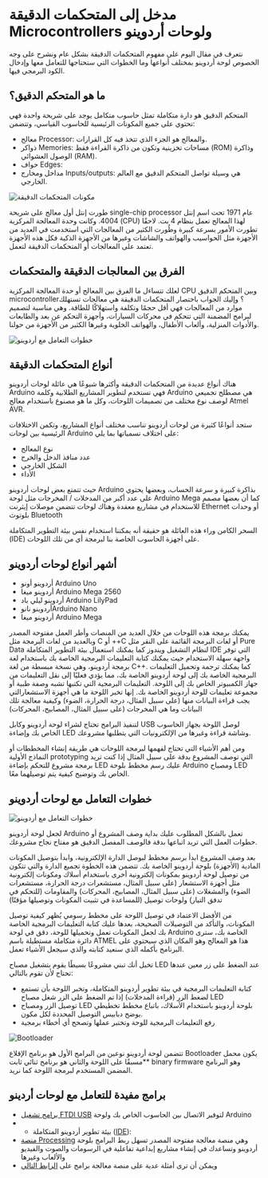 # مدخل إلى المتحكمات الدقيقة Microcontrollers ولوحات أردوينو

نتعرف في مقال اليوم على مفهوم المتحكمات الدقيقة بشكل عام ونشرح على وجه الخصوص لوحة أردوينو بمختلف أنواعها وما الخطوات التي ستحتاجها للتعامل معها وإدخال الكود البرمجي فيها.

## ما هو المتحكم الدقيق؟

المتحكم الدقيق هو دارة متكاملة تمثل حاسوب متكامل يوجد على شريحة واحدة فهي تحتوي على جميع المكونات الرئيسية للحاسوب القياسي، وتتضمن:

+ معالج Processor: والمعالج هو الجزء الذي تتخذ فيه كل القرارات.
+ ذواكر  Memories: مساحات تخزينية وتكون من ذاكرة القراءة فقط (ROM) وذاكرة الوصول العشوائي (RAM).
+ حواف Edges:
+ مداخل ومخارج Inputs/outputs: هي وسيلة تواصل المتحكم الدقيق مع العالم الخارجي.
  

 <img src="https://github.com/abdelazizyusuf/mechatechy/raw/main/images/what-is-microcontroller1-1.png" alt="مكونات المتحكمات الدقيقة" >


طورت إنتل أول معالج على شريحة single-chip processor  عام 1971 تحت اسم إنتل 4004. وكانت وحدة المعالجة المركزية (CPU) لهذا المعالج تعمل بنظام 4 بت. لاحقًا تطورت الأمور بسرعة كبيرة وطُورت الكثير من المعالجات التي استخدمت في العديد من الأجهزة مثل الحواسيب والهواتف والشاشات وغيرها من الأجهزة الذكية فكل هذه الأجهزة تعتمد على المعالجات أو المتحكمات الدقيقة لتعمل.

## الفرق بين المعالجات الدقيقة والمتحكمات

لعلك تتساءل ما الفرق بين المعالج أو حدة المعالجة المركزية CPU وبين المتحكم الدقيق microcontroller؟ وإليك الجواب باختصار المتحكمات الدقيقة هي معالجات تستهلك موارد من المعالجات فهي أقل حجمًا وتكلفة واستهلاكًا للطاقة. وهي مناسبة لتصميم لبرامج المضمنة التي تتحكم في محركات السيارات، وأجهزة التحكم عن بعد والطابعات والأدوات المنزلية، وألعاب الأطفال، والهواتف الخلوية وغيرها الكثير من الأجهزة من حولنا.

<img src="https://github.com/abdelazizyusuf/mechatechy/raw/main/images/cpu-v-microporcessor.png" alt="خطوات التعامل مع أردوينو">



## أنواع المتحكمات الدقيقة

هناك أنواع عديدة من المتحكمات الدقيقة وأكثرها شيوعًا هي عائلة لوحات أردوينو Arduino فهي تستخدم لتطوير المشاريع الطلابية وكلمة Arduino هي مصطلح تجميعي لوصف نوع مختلف من تصميمات اللوحات، وكل ما هو مصنوع باستخدام معالج Atmel AVR.

ستجد أنواعًا كثيرة من لوحات أردوينو تناسب مختلف أنواع المشاريع، وتكمن الاختلافات الرئيسية بين لوحات Arduino على اختلاف تسمياتها بما يلي:

+ نوع المعالج
+ عدد منافذ الدخل والخرج
+ الشكل الخارجي
+ الأداء

حيث تتمتع بعض لوحات أردوينو Arduino بذاكرة كبيرة و سرعة الحساب، وبعضها يحتوي على عدد أكبر من المدخلات / المخرجات مثل لوحة Arduino Mega كما أن بعضها مصمم للاستخدام في مشاريع معقدة وهناك لوحات تتضمن موصلات إيثرنت Ethernet أو وحدات بلوتوث Bluetooth

السحر الكامن وراء هذه العائلة هو حقيقة أنه يمكننا استخدام نفس بيئة التطوير المتكاملة (IDE) على أجهزة الحاسوب الخاصة بنا لبرمجة أي من تلك اللوحات.

## أشهر أنواع لوحات أردوينو

+ أردوينو أونو Arduino Uno
+ أردوينو ميغا Arduino Mega 2560
+ أردوينو ليلي باد Arduino LilyPad
+ أردوينو نانوArduino Nano
+  أردوينو ميغا Arduino Mega

 يمكنك برمجة هذه اللوحات من خلال العديد من المنصات وأطر العمل مفتوحة المصدر وبالعديد من لغات البرمجة مثل C أو ++C  أو لغات البرمجة القائمة على النقر مثل Pure Data لنظام التشغيل ويندوز كما يمكنك استعمال بيئة التطوير المتكاملة IDE التي توفر واجهة سهلة الاستخدام حيث يمكنك كتابة التعليمات البرمجية الخاصة بك باستخدام لغة برمجة أردوينو، وهي نسخة مبسطة من لغة C++. كما يمكنك ترجمة وتحميل التعليمات البرمجية الخاصة بك إلى لوحة أردوينو الخاصة بك، مما يؤدي فعليًا إلى نقل التعليمات من جهاز الكمبيوتر الخاص بك إلى اللوحة.
  التعليمات البرمجية التي تكتبها تشبه وصفة طبية أو مجموعة تعليمات للوحة أردوينو الخاصة بك. إنها تخبر اللوحة ما هي أجهزة الاستشعارالتي يجب قراءة البيانات منها (على سبيل المثال، درجة الحرارة، الضوء) وكيفية معالجة تلك البيانات وما هي المخرجات (على سبيل المثال، المصابيح، المحركات)

لتنفيذ البرامج تحتاج لشراء لوحة أردوينو وكابل USB لوصل اللوحة بجهاز الحاسوب الخاص بك وإضاءة LED وشاشة قراءة وغيرها من الإلكترونيات التي يتطلبها مشروعك.

ومن أهم الأشياء التي تحتاج لفهمها لبرمجة اللوحات هي طريقة إنشاء المخططات أو النماذج الأولية prototyping التي توصف المشروع بدقة على سبيل المثال إذا كنت تريد برمجة مشروع للتحكم بإضاءة LED عليك رسم مخطط بلوحة Arduino ومصباح LED الخاص بك وتوضيح كيفية يتم توصيلهما معًا.

## خطوات التعامل مع لوحات أردوينو


<img src="https://github.com/abdelazizyusuf/mechatechy/raw/main/images/what-is-microcontroller1-2.png" alt="خطوات التعامل مع أردوينو" >


لجعل لوحة أردوينو Arduino تعمل بالشكل المطلوب عليك بداية وصف المشروع أو خطوات العمل التي تريد اتباعها بدقة فالوصف المفصل الدقيق هو مفتاح نجاح مشروعك.

بعد وصف المشروع ابدأ برسم مخطط لبوصل الدارة الإلكترونية، وابدأ بتوصيل المكونات المادية (الأجهزة) بلوحة أردوينو الخاصة بك. تتضمن هذه الخطوة  تجميع الدارة والتي تتكون من توصيل لوحة أردوينو بمكونات إلكترونية أخرى باستخدام أسلاك ومكونات إلكترونية مثل أجهزة الاستشعار (على سبيل المثال، مستشعرات درجة الحرارة، مستشعرات الضوء) والمشغلات (على سبيل المثال، المصابيح، المحركات) والمقاومات (للتحكم في تدفق التيار) ولوحات توصيل (للمساعدة في تثبيت المكونات وتوصيلها مؤقتًا)

من الأفضل الاعتماد في توصيل اللوحة على مخطط رسومي يُظهر كيفية توصيل المكونات، والتأكد من التوصيلات الصحيحة، بعدها عليك كتابة التعليمات البرمجية الخاصة بك لجعل المكونات تعمل وتحميلها للوحة، دقق في لوحة Arduino الخاصة بك، سترى دائرة متكاملة مستطيلة باسم ATMEL هذا هو المعالج وهو المكان الذي سيحتوي على البرنامج بأكمله الذي سنعيد كتابته والذي سيجعل الأشياء تعمل.

تخيل أنك تبني مشروعًا بسيطًا يقوم بتشغيل مصباح LED عند الضغط على زر معين عندها تحتاج لأن تقوم بالتالي:

+ كتابة التعليمات البرمجية في بيئة تطوير أردوينو المتكاملة، وتخبر اللوحة بأن تستمع لضغط الزر (قراءة المدخلات) إذا تم الضغط على الزر شغل مصباح LED
+  توصيل الزر ومصباح LED بلوحة أردوينو باستخدام الأسلاك، باتباع مخطط تخطيطي يوضح دبابيس التوصيل المحددة لكل مكون.
+  رفع التعليمات البرمجية للوحة وتختبر عملها وتصحح أي أخطاء برمجية


<img src="https://github.com/abdelazizyusuf/mechatechy/raw/main/images/what-is-microcontroller1-3.png" alt="Bootloader" >


تتضمن لوحة أردوينو نوعين من البرامج الأول هو برنامج الإقلاع Bootloader يكون محمل مسبقًا على اللوحة والثاني هو برنامج ثنائي ثابت** binary firmware وهو البرنامج المضمن المستخدم لبرمجة اللوحة كما نريد.

## برامج مفيدة للتعامل مع لوحات أردينو

+ [برامج تشغيل FTDI USB](https://www.ftdichip.com/old2020/Drivers/VCP.htm) لتوفير الاتصال بين الحاسوب الخاص بك ولوحة Arduino
+ + بيئة تطوير أردوينو المتكاملة ([IDE](https://www.arduino.cc/en/software)):
+ [منصة Processing](https://processing.org/download/) وهي منصة معالجة مفتوحة المصدر تسهل ربط البرامج بلوحة أردوينو  وتساعدك في إنشاء مشاريع إبداعية تفاعلية في الرسومات والصوت والفيديو والألعاب وغيرها
+ ويمكن أن ترى أمثلة عدية على منصة معالجة برامج على [الرابط التالي](https://processing.org/examples/)

